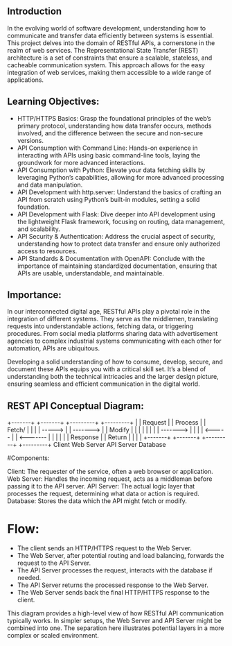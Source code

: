## Introduction
In the evolving world of software development, understanding how to communicate and transfer data efficiently between systems is essential. This project delves into the domain of RESTful APIs, a cornerstone in the realm of web services. The Representational State Transfer (REST) architecture is a set of constraints that ensure a scalable, stateless, and cacheable communication system. This approach allows for the easy integration of web services, making them accessible to a wide range of applications.

## Learning Objectives:
- HTTP/HTTPS Basics: Grasp the foundational principles of the web’s primary protocol, understanding how data transfer occurs, methods involved, and the difference between the secure and non-secure versions.
- API Consumption with Command Line: Hands-on experience in interacting with APIs using basic command-line tools, laying the groundwork for more advanced interactions.
- API Consumption with Python: Elevate your data fetching skills by leveraging Python’s capabilities, allowing for more advanced processing and data manipulation.
- API Development with http.server: Understand the basics of crafting an API from scratch using Python’s built-in modules, setting a solid foundation.
- API Development with Flask: Dive deeper into API development using the lightweight Flask framework, focusing on routing, data management, and scalability.
- API Security & Authentication: Address the crucial aspect of security, understanding how to protect data transfer and ensure only authorized access to resources.
- API Standards & Documentation with OpenAPI: Conclude with the importance of maintaining standardized documentation, ensuring that APIs are usable, understandable, and maintainable.

## Importance:
In our interconnected digital age, RESTful APIs play a pivotal role in the integration of different systems. They serve as the middlemen, translating requests into understandable actions, fetching data, or triggering procedures. From social media platforms sharing data with advertisement agencies to complex industrial systems communicating with each other for automation, APIs are ubiquitous.

Developing a solid understanding of how to consume, develop, secure, and document these APIs equips you with a critical skill set. It’s a blend of understanding both the technical intricacies and the larger design picture, ensuring seamless and efficient communication in the digital world.

## REST API Conceptual Diagram:


+-------+           +-------+           +---------+           +---------+
|       |  Request  |       |  Process  |         |  Fetch/   |         |
|       |   ----->  |       |  -------> |         |  Modify   |         |
|       |           |       |           |         |  -------> |         |
|       | <-----    |       | <-------  |         |           |         |
|       |  Response |       |  Return   |         |           |         |
+-------+           +-------+           +---------+           +---------+
  Client            Web Server           API Server           Database

#Components:

Client: The requester of the service, often a web browser or application.
Web Server: Handles the incoming request, acts as a middleman before passing it to the API server.
API Server: The actual logic layer that processes the request, determining what data or action is required.
Database: Stores the data which the API might fetch or modify.

# Flow:

- The client sends an HTTP/HTTPS request to the Web Server.
- The Web Server, after potential routing and load balancing, forwards the request to the API Server.
- The API Server processes the request, interacts with the database if needed.
- The API Server returns the processed response to the Web Server.
- The Web Server sends back the final HTTP/HTTPS response to the client.

This diagram provides a high-level view of how RESTful API communication typically works. In simpler setups, the Web Server and API Server might be combined into one. The separation here illustrates potential layers in a more complex or scaled environment.

